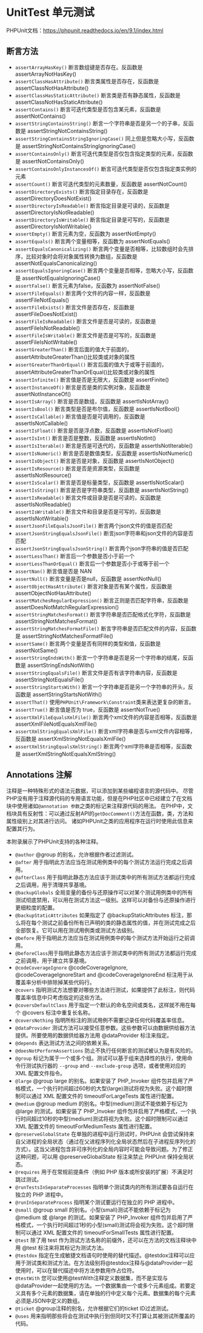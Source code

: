# UnitTest 单元测试
PHPUnit文档：https://phpunit.readthedocs.io/en/9.1/index.html           


## 断言方法
* `assertArrayHasKey()`   断言数组键是否存在。反函数是 assertArrayNotHasKey() 
* `assertClassHasAttribute()`  断言类属性是否存在，反函数是 assertClassNotHasAttribute() 
* `assertClassHasStaticAttribute()` 断言类是否有静态属性，反函数是 assertClassNotHasStaticAttribute() 
* `assertContains()` 断言可迭代类型是否包含某元素，反函数是 assertNotContains()
* `assertStringContainsString()` 断言一个字符串是否是另一个的子串，反函数是 assertStringNotContainsString()
* `assertStringContainsStringIgnoringCase()` 同上但是忽略大小写，反函数是 assertStringNotContainsStringIgnoringCase()
* `assertContainsOnly()` 断言可迭代类型是否仅包含指定类型的元素，反函数是 assertNotContainsOnly()
* `assertContainsOnlyInstancesOf()` 断言可迭代类型是否仅包含指定类实例的元素
* `assertCount()` 断言可迭代类型的元素数量，反函数是 assertNotCount() 
* `assertDirectoryExists()` 断言指定目录存在，反函数是 assertDirectoryDoesNotExist()
* `assertDirectoryIsReadable()` 断言指定目录是可读的，反函数是 assertDirectoryIsNotReadable()
* `assertDirectoryIsWritable()` 断言指定目录是可写的，反函数是 assertDirectoryIsNotWritable()
* `assertEmpty()` 断言元素为空，反函数为 assertNotEmpty()
* `assertEquals()` 断言两个变量相等，反函数为 assertNotEquals()
* `assertEqualsCanonicalizing()` 断言两个变量是否相等，比较数组时会先排序，比较对象时会将对象属性转换为数组，反函数是 assertNotEqualsCanonicalizing()
* `assertEqualsIgnoringCase()` 断言两个变量是否相等，忽略大小写，反函数是 assertNotEqualsIgnoringCase()
* `assertFalse()` 断言元素为false，反函数为 assertNotFalse()
* `assertFileEquals()` 断言两个文件的内容一样，反函数是 assertFileNotEquals()
* `assertFileExists()` 断言文件是否存在，反函数是 assertFileDoesNotExist()
* `assertFileIsReadable()` 断言文件是否是可读的，反函数是 assertFileIsNotReadable() 
* `assertFileIsWritable()` 断言文件是否是可写的，反函数是 assertFileIsNotWritable() 
* `assertGreaterThan()` 断言后面的值大于前面的，assertAttributeGreaterThan()比较类或对象的属性
* `assertGreaterThanOrEqual()` 断言后面的值大于或等于前面的，assertAttributeGreaterThanOrEqual()比较类或对象的属性
* `assertInfinite()` 断言值是否是无限大，反函数是 assertFinite()
* `assertInstanceOf()` 断言是否是类的实例对象，反函数是 assertNotInstanceOf()
* `assertIsArray()` 断言是否是数组，反函数是 assertIsNotArray()
* `assertIsBool()` 断言类型是否是布尔值，反函数是 assertIsNotBool()
* `assertIsCallable()` 断言值是否是可调用的，反函数是 assertIsNotCallable()
* `assertIsFloat()` 断言是否是浮点数，反函数是 assertIsNotFloat()
* `assertIsInt()` 断言是否是整数，反函数是 assertIsNotInt()
* `assertIsIterable()` 断言是否是可迭代的，反函数是 assertIsNotIterable() 
* `assertIsNumeric()` 断言是否是数值类型，反函数是 assertIsNotNumeric()
* `assertIsObject()` 断言是否是对象，反函数是 assertIsNotObject()
* `assertIsResource()` 断言是否是资源类型，反函数是 assertIsNotResource()
* `assertIsScalar()` 断言是否是标量类型，反函数是 assertIsNotScalar()
* `assertIsString()` 断言是否是字符串类型，反函数是 assertIsNotString()
* `assertIsReadable()` 断言文件或目录是否是可读的，反函数是 assertIsNotReadable()
* `assertIsWritable()` 断言文件和目录是否是可写的，反函数是 assertIsNotWritable()
* `assertJsonFileEqualsJsonFile()` 断言两个json文件的值是否匹配
* `assertJsonStringEqualsJsonFile()` 断言json字符串和json文件的内容是否匹配
* `assertJsonStringEqualsJsonString()` 断言两个json字符串的值是否匹配
* `assertLessThan()` 断言后一个参数是否小于前一个
* `assertLessThanOrEqual()` 断言后一个参数是否小于或等于前一个
* `assertNan()` 断言值是否是 NAN
* `assertNull()` 断言变量是否是null，反函数是 assertNotNull()
* `assertObjectHasAttribute()` 断言对象是否有某个属性，反函数是 assertObjectNotHasAttribute()
* `assertMatchesRegularExpression()` 断言正则是否匹配字符串，反函数是 assertDoesNotMatchRegularExpression()
* `assertStringMatchesFormat()` 断言字符串是否匹配格式化字符，反函数是 assertStringNotMatchesFormat()
* `assertStringMatchesFormatFile()` 断言字符串是否匹配文件的内容，反函数是 assertStringNotMatchesFormatFile()
* `assertSame()` 断言两个变量是否有同样的类型和值，反函数是 assertNotSame()
* `assertStringEndsWith()` 断言一个字符串是否是另一个字符串的结尾，反函数是 assertStringEndsNotWith()
* `assertStringEqualsFile()` 断言文件是否有该字符串内容，反函数是 assertStringNotEqualsFile()
* `assertStringStartsWith()` 断言一个字符串是否是另一个字符串的开头，反函数是 assertStringStartsNotWith()
* `assertThat()` 使用`PHPUnit\Framework\Constraint`类来表达更复杂的断言。
* `assertTrue()` 断言值是否为 true，反函数是 assertNotTrue()
* `assertXmlFileEqualsXmlFile()` 断言两个xml文件的内容是否相等，反函数是 assertXmlFileNotEqualsXmlFile()
* `assertXmlStringEqualsXmlFile()` 断言xml字符串是否与xml文件内容相等，反函数是 assertXmlStringNotEqualsXmlFile()
* `assertXmlStringEqualsXmlString()` 断言两个xml字符串是否相等，反函数是 assertXmlStringNotEqualsXmlString()


## Annotations 注解
注释是一种特殊形式的语法元数据，可以添加到某些编程语言的源代码中。 尽管PHP没有用于注释源代码的专用语言功能，但是在PHP社区中已经建立了在文档块中使用诸如`@annotation 参数`之类的标记来注释源代码的用法。 在PHP中，文档块具有反射性：可以通过反射API的`getDocComment()`方法在函数，类，方法和属性级别上对其进行访问。 诸如PHPUnit之类的应用程序在运行时使用此信息来配置其行为。

本附录展示了PHPUnit支持的各种注释。

* `@author` @group 的别名，允许根据作者过滤测试。
* `@after` 用于指明此方法应当在测试用例类中的每个测试方法运行完成之后调用。
* `@afterClass` 用于指明此静态方法应该于测试类中的所有测试方法都运行完成之后调用，用于清理共享基境。
* `@backupGlobals` 全局变量的备份与还原操作可以对某个测试用例类中的所有测试彻底禁用，可以用在测试方法这一级别。这样可以对备份与还原操作进行更细粒度的配置。
* `@backupStaticAttributes` 如果指定了 @backupStaticAttributes 标注，那么将在每个测试之前备份所有已声明的类的静态属性的值，并在测试完成之后全部恢复。它可以用在测试用例类或测试方法级别。
* `@before` 用于指明此方法应当在测试用例类中的每个测试方法开始运行之前调用。
* `@beforeClass`用于指明此静态方法应该于测试类中的所有测试方法都运行完成之前调用，用于建立共享基境。
* `@codeCoverageIgnore` @codeCoverageIgnore, @codeCoverageIgnoreStart and @codeCoverageIgnoreEnd 标注用于从覆盖率分析中排除掉某些代码行。
* `@covers` 指明测试方法想要对哪些方法进行测试，如果提供了此标注，则代码覆盖率信息中只考虑指定的这些方法。
* `@coversDefaultClass` 用于指定一个默认的命名空间或类名，这样就不用在每个 @covers 标注中重复长名称。
* `@coversNothing` 指明所标注的测试用例不需要记录任何代码覆盖率信息。
* `@dataProvider` 测试方法可以接受任意参数。这些参数可以由数据供给器方法提供。所要使用的数据供给器方法用 @dataProvider 标注来指定。
* `@depends` 表达测试方法之间的依赖关系。
* `@doesNotPerformAssertions` 防止不执行任何断言的测试被认为是有风险的。
* `@group` 标记为属于一个或多个组。测试可以基于组来选择性的执行，使用命令行测试执行器的 `--group` and `--exclude-group` 选项，或者使用对应的 XML 配置文件指令。
* `@large`  @group large 的别名。如果安装了 PHP_Invoker 组件包并启用了严格模式，一个执行时间超过60秒的大型(large)测试将视为失败。这个超时限制可以通过 XML 配置文件的 timeoutForLargeTests 属性进行配置。
* `@medium` @group medium 的别名。中型(medium)测试不能依赖于标记为 @large 的测试。如果安装了 PHP_Invoker 组件包并启用了严格模式，一个执行时间超过10秒的中型(medium)测试将视为失败。这个超时限制可以通过 XML 配置文件的 timeoutForMediumTests 属性进行配置。
* `@preserveGlobalState` 在单独的进程中运行测试时，PHPUnit 会尝试保持来自父进程的全局状态（通过在父进程序列化全局状态然后在子进程反序列化的方式）。这当父进程包含非可序列化的全局内容时可能会导致问题。为了修正这种问题，可以用 @preserveGlobalState 标注来禁止 PHPUnit 保持全局状态。
* `@requires` 用于在常规前提条件（例如 PHP 版本或所安装的扩展）不满足时跳过测试。
* `@runTestsInSeparateProcesses` 指明单个测试类内的所有测试要各自运行在独立的 PHP 进程中。
* `@runInSeparateProcess` 指明某个测试要运行在独立的 PHP 进程中。
* `@small`  @group small 的别名。小型(small)测试不能依赖于标记为 @medium 或 @large 的测试。如果安装了 PHP_Invoker 组件包并启用了严格模式，一个执行时间超过1秒的小型(small)测试将会视为失败。这个超时限制可以通过 XML 配置文件的 timeoutForSmallTests 属性进行配置。
* `@test` 除了用 test 作为测试方法名称的前缀外，还可以在方法的文档注释块中用 @test 标注来将其标记为测试方法。
* `@testdox` 指定在生成敏捷文档语句时使用的替代描述。@testdox注释可以应用于测试类和测试方法。在方法级别将@testdox注释与@dataProvider一起使用时，可以在替代描述中将方法参数用作占位符。
* `@testWith` 您可以使用@testWith注释定义数据集，而不是实现与@dataProvider一起使用的方法。一个数据集由一个或多个元素组成。若要定义具有多个元素的数据集，请在单独的行中定义每个元素。数据集的每个元素必须是JSON中定义的数组。
* `@ticket` @group注释的别名，允许根据它们的ticket ID过滤测试。
* `@uses` 用来指明那些将会在测试中执行到但同时又不打算让其被测试所覆盖的代码。